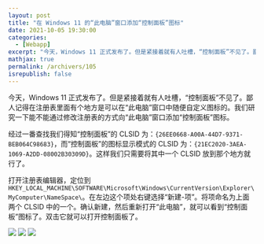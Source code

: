 ```yaml
---
layout: post
title: "在 Windows 11 的“此电脑”窗口添加“控制面板”图标"
date: 2021-10-05 19:30:00
categories: 
  - [Webapp]
excerpt: "今天，Windows 11 正式发布了。但是紧接着就有人吐槽，“控制面板”不见了。鄙人记得在注册表里面有个地方是可以在“此电脑”窗口中随便自定义图标的。我们研究一下能不能通过修改注册表的方式向“此电脑”窗口添加“控制面板”图标。"
mathjax: true
permalink: /archivers/105
isrepublish: false
---
```


今天，Windows 11 正式发布了。但是紧接着就有人吐槽，“控制面板”不见了。鄙人记得在注册表里面有个地方是可以在“此电脑”窗口中随便自定义图标的。我们研究一下能不能通过修改注册表的方式向“此电脑”窗口添加“控制面板”图标。

经过一番查找我们得知“控制面板”的 CLSID 为：```{26EE0668-A00A-44D7-9371-BEB064C98683}```，而“控制面板”的图标显示模式的 CLSID 为：```{21EC2020-3AEA-1069-A2DD-08002B30309D}```。这样我们只需要将其中一个 CLSID 放到那个地方就行了。

打开注册表编辑器，定位到```HKEY_LOCAL_MACHINE\SOFTWARE\Microsoft\Windows\CurrentVersion\Explorer\MyComputer\NameSpace\```。在左边这个项处右键选择“新建-项”。将项命名为上面两个 CLSID 中的一个。确认新建，然后重新打开“此电脑”，就可以看到“控制面板”图标了。双击它就可以打开控制面板了。

![](https://images.weserv.nl/?url=https://img-blog.csdnimg.cn/f4eebdac2a39482f978f8f75c975677d.png)
![](https://images.weserv.nl/?url=https://img-blog.csdnimg.cn/bb866093a01d476da6deef4a63e20b66.png)
![](https://images.weserv.nl/?url=https://img-blog.csdnimg.cn/9d447fe4cd5c4929b670e3b7a8b01e24.png)
